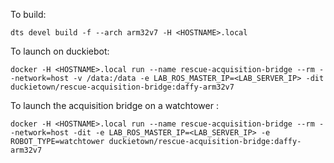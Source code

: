 
To build:
```
dts devel build -f --arch arm32v7 -H <HOSTNAME>.local
```

To launch on duckiebot:
```
docker -H <HOSTNAME>.local run --name rescue-acquisition-bridge --rm --network=host -v /data:/data -e LAB_ROS_MASTER_IP=<LAB_SERVER_IP> -dit duckietown/rescue-acquisition-bridge:daffy-arm32v7
```

To launch the acquisition bridge on a watchtower : 

```
docker -H <HOSTNAME>.local run --name rescue-acquisition-bridge --rm --network=host -dit -e LAB_ROS_MASTER_IP=<LAB_SERVER_IP> -e ROBOT_TYPE=watchtower duckietown/rescue-acquisition-bridge:daffy-arm32v7
```
